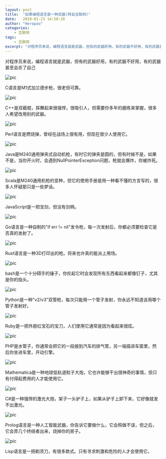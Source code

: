 ```yaml
---
layout: post
title:  "如果编程语言是一种武器(转自互联网)"
date:   2018-01-23 14:58:10
author: "Heropoo"
categories: 
    - 互联网
tags:
    - 互联网
excerpt: "对程序员来说，编程语言就是武器，但有的武器好用，有的武器不好用，有的武器甚至会杀了自己"
---
```


对程序员来说，编程语言就是武器，但有的武器好用，有的武器不好用，有的武器甚至会杀了自己

![pic](/assets/images/uuaMZv.png)

C语言是M1式加兰德步枪，很老但可靠。

![pic](/assets/images/mE3eaiv.png)

C++是双截棍，挥舞起来很强悍，很吸引人，但需要你多年的磨练来掌握，很多人希望改用别的武器。

![pic](/assets/images/yuMVfu.png)

Perl语言是燃烧弹，曾经在战场上很有用，但现在很少人使用它。

![pic](/assets/images/UvUNJz.png)

Java是M240通用弹夹式自动机枪，有时它的弹夹是圆的，但有时候不是，如果不是，当你开火时，会遇到NullPointerException问题，枪就会爆炸，你被炸死。

![pic](/assets/images/veQb227.png)

Scala是M240通用机枪的变种，但它的使用手册是用一种看不懂的方言写的，很多人怀疑那只是一些梦话。

![pic](/assets/images/3yYZVj2.png)

JavaScript是一把宝剑，但没有剑柄。

![pic](/assets/images/3qIb6rU.png)

Go语言是一种自制的"if err != nil"发令枪，每一次发射后，你都必须要检查它是否真的发射了。

![pic](/assets/images/AFZBvy2.png)

Rust语言是一种3D打印出的枪。将来也许真的能派上用场。

![pic](/assets/images/2URZfy.png)

bash是一个十分碍手的锤子，你抡起它时会发现所有东西看起来都像钉子，尤其是你的指头。

![pic](/assets/images/v2U3qef.png)

Python是一种"v2/v3"双管枪，每次只能用一个管子发射，你永远不知道该用哪个管子发射好。

![pic](/assets/images/7VZvMn.png)

Ruby是一把外嵌红宝石的宝刀，人们使用它通常是因为看起来很炫。

![pic](/assets/images/iUFzqi.png)

PHP是水管子，你通常会把它的一段接到汽车的排气管，另一端插进车窗里，然后你坐进车里，开动引擎。

![pic](/assets/images/eAj6Nra.png)

Mathematica是一种地球低轨道粒子大炮，它也许能够干出很神奇的事情，但只有付得起费用的人才能使用它。

![pic](/assets/images/7v6jei.png)

C#是一种强悍的激光大炮，架子一头驴子上，如果从驴子上卸下来，它好像就发不出激光。

![pic](/assets/images/jUR7be.png)

Prolog语言是一种人工智能武器，你告诉它要做什么，它会照做不误，但之后，它会弄几个终结者出来，烧掉你的房子。

![pic](/assets/images/bM3aaab.png)

Lisp语言是一把剃须刀，有很多款式。只有寻求刺激和危险的人才会使用它。

